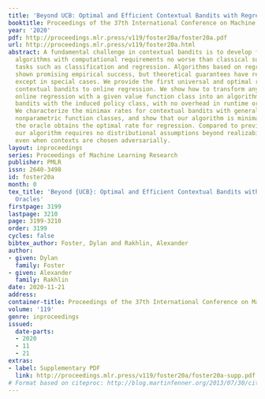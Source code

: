 ```yaml
---
title: 'Beyond UCB: Optimal and Efficient Contextual Bandits with Regression Oracles'
booktitle: Proceedings of the 37th International Conference on Machine Learning
year: '2020'
pdf: http://proceedings.mlr.press/v119/foster20a/foster20a.pdf
url: http://proceedings.mlr.press/v119/foster20a.html
abstract: A fundamental challenge in contextual bandits is to develop flexible, general-purpose
  algorithms with computational requirements no worse than classical supervised learning
  tasks such as classification and regression. Algorithms based on regression have
  shown promising empirical success, but theoretical guarantees have remained elusive
  except in special cases. We provide the first universal and optimal reduction from
  contextual bandits to online regression. We show how to transform any oracle for
  online regression with a given value function class into an algorithm for contextual
  bandits with the induced policy class, with no overhead in runtime or memory requirements.
  We characterize the minimax rates for contextual bandits with general, potentially
  nonparametric function classes, and show that our algorithm is minimax optimal whenever
  the oracle obtains the optimal rate for regression. Compared to previous results,
  our algorithm requires no distributional assumptions beyond realizability, and works
  even when contexts are chosen adversarially.
layout: inproceedings
series: Proceedings of Machine Learning Research
publisher: PMLR
issn: 2640-3498
id: foster20a
month: 0
tex_title: 'Beyond {UCB}: Optimal and Efficient Contextual Bandits with Regression
  Oracles'
firstpage: 3199
lastpage: 3210
page: 3199-3210
order: 3199
cycles: false
bibtex_author: Foster, Dylan and Rakhlin, Alexander
author:
- given: Dylan
  family: Foster
- given: Alexander
  family: Rakhlin
date: 2020-11-21
address: 
container-title: Proceedings of the 37th International Conference on Machine Learning
volume: '119'
genre: inproceedings
issued:
  date-parts:
  - 2020
  - 11
  - 21
extras:
- label: Supplementary PDF
  link: http://proceedings.mlr.press/v119/foster20a/foster20a-supp.pdf
# Format based on citeproc: http://blog.martinfenner.org/2013/07/30/citeproc-yaml-for-bibliographies/
---
```

